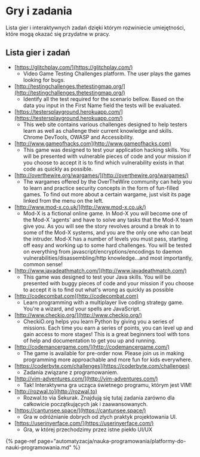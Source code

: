 # Gry i zadania

Lista gier i interaktywnych zadań dzięki którym rozwiniecie umiejętności, które mogą okazać się przydatne w pracy.

## Lista gier i zadań

* [https://glitchplay.com/](https://glitchplay.com/)
  * Video Game Testing Challenges platform. The user plays the games looking for bugs. 
* [http://testingchallenges.thetestingmap.org/](http://testingchallenges.thetestingmap.org/)
  * Identify all the test required for the scenario bellow. Based on the data you input in the First Name field the tests will be evaluated.  
* [https://testersplayground.herokuapp.com/](https://testersplayground.herokuapp.com/)
  * This web site contains various challenges designed to help testers learn as well as challenge their current knowledge and skills. Chrome DevTools, OWASP and Accessibility. 
* [http://www.gameofhacks.com](http://www.gameofhacks.com)
  * This game was designed to test your application hacking skills. You will be presented with vulnerable pieces of code and your mission if you choose to accept it is to find which vulnerability exists in that code as quickly as possible. 
* [http://overthewire.org/wargames/](http://overthewire.org/wargames/)
  * The wargames offered by the OverTheWire community can help you to learn and practice security concepts in the form of fun-filled games. To find out more about a certain wargame, just visit its page linked from the menu on the left.  
* [http://www.mod-x.co.uk/](http://www.mod-x.co.uk/)
  * Mod-X is a fictional online game. In Mod-X you will become one of the Mod-X 'agents' and have to solve any tasks that the Mod-X team give you. As you will see the story revolves around a break in to some of the Mod-X systems, and you are the only one who can beat the intruder. Mod-X has a number of levels you must pass, starting off easy and working up to some hard challenges. You will be tested on everything from javascript/encryptions/encodings to daemon vulnerabilities/disassembling/http knowledge...and most importantly, common sense! 
* [http://www.javadeathmatch.com/](http://www.javadeathmatch.com/)
  * This game was designed to test your Java skills. You will be presented with buggy pieces of code and your mission if you choose to accept it is to find out what's wrong as quickly as possible  
* [http://codecombat.com](http://codecombat.com)
  * Learn programming with a multiplayer live coding strategy game. You're a wizard, and your spells are JavaScript. 
* [http://www.checkio.org/](http://www.checkio.org/)
  * CheckiO.org helps you learn Python by giving you a series of missions. Each time you earn a series of points, you can level up and gain access to more stages! This is a great beginners tool with tons of help and documentation to get you up and running.  
* [http://codemancergame.com/](http://codemancergame.com/)
  * The game is available for pre-order now. Please join us in making programming more approachable and more fun for kids everywhere. 
* [https://coderbyte.com/challenges](https://coderbyte.com/challenges)
  * Zadania związane z programowaniem. 
* [http://vim-adventures.com/](http://vim-adventures.com/)
  * Tak! Interaktywna gra ucząca świetnego programu, którym jest VIM! 
* [http://rozwal.to](http://rozwal.to)
  * Rozwal.to via Sekurak. Znajdują się tutaj zadania zarówno dla całkowicie początkujących jak i zaawansowanych. 
* [https://cantunsee.space/](https://cantunsee.space/)
  * Gra w odróżnianie dobrych od złych praktyk projektowania UI. 
* [https://userinyerface.com/](https://userinyerface.com/)
  * Gra, w której przechodzimy przez istne piekło UI/UX

{% page-ref page="automatyzacja/nauka-programowania/platformy-do-nauki-programowania.md" %}



